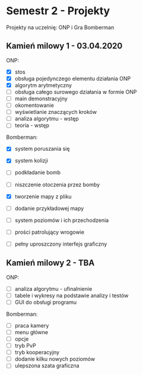 # Semestr 2 - Projekty
Projekty na uczelnię: ONP i Gra Bomberman

## Kamień milowy 1 - 03.04.2020
ONP:
- [x] stos
- [x] obsługa pojedynczego elementu działania ONP
- [x] algorytm arytmetyczny
- [ ] obsługa całego surowego działania w formie ONP
- [ ] main demonstracyjny
- [ ] okomentowanie
- [ ] wyświetlanie znaczących kroków
- [ ] analiza algorytmu - wstęp
- [ ] teoria - wstęp

Bomberman:
- [x] system poruszania się
- [x] system kolizji
- [ ] podkładanie bomb
- [ ] niszczenie otoczenia przez bomby
- [x] tworzenie mapy z pliku
- [ ] dodanie przykładowej mapy
- [ ] system poziomów i ich przechodzenia
- [ ] prości patrolujący wrogowie
- [ ] pełny uproszczony interfejs graficzny


## Kamień milowy 2 - TBA
ONP:
- [ ] analiza algorytmu - ufinalnienie
- [ ] tabele i wykresy na podstawie analizy i testów
- [ ] GUI do obsługi programu

Bomberman:
- [ ] praca kamery
- [ ] menu główne
- [ ] opcje
- [ ] tryb PvP
- [ ] tryb kooperacyjny
- [ ] dodanie kilku nowych poziomów
- [ ] ulepszona szata graficzna

